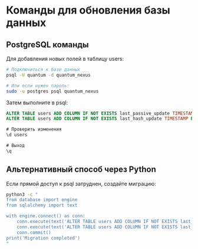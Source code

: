 # Команды для обновления базы данных

## PostgreSQL команды

Для добавления новых полей в таблицу users:

```bash
# Подключиться к базе данных
psql -U quantum -d quantum_nexus

# Или если нужен пароль:
sudo -u postgres psql quantum_nexus
```

Затем выполните в psql:

```sql
ALTER TABLE users ADD COLUMN IF NOT EXISTS last_passive_update TIMESTAMP DEFAULT CURRENT_TIMESTAMP;
ALTER TABLE users ADD COLUMN IF NOT EXISTS last_hash_update TIMESTAMP DEFAULT CURRENT_TIMESTAMP;

# Проверить изменения
\d users

# Выход
\q
```

## Альтернативный способ через Python

Если прямой доступ к psql затруднен, создайте миграцию:

```bash
python3 -c "
from database import engine
from sqlalchemy import text

with engine.connect() as conn:
    conn.execute(text('ALTER TABLE users ADD COLUMN IF NOT EXISTS last_passive_update TIMESTAMP DEFAULT CURRENT_TIMESTAMP'))
    conn.execute(text('ALTER TABLE users ADD COLUMN IF NOT EXISTS last_hash_update TIMESTAMP DEFAULT CURRENT_TIMESTAMP'))
    conn.commit()
print('Migration completed')
"
```







